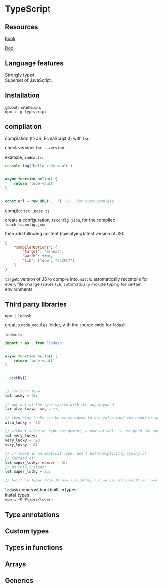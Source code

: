 # TypeScript

## Resources

[book](https://basarat.gitbook.io/typescript/)

[Doc](https://www.typescriptlang.org/)

## Language features
Strongly typed.<br>
Superset of JavaScript.

## Installation
global installation:<br>
`npm i -g typescript`

## compilation
compilation (to JS, EcmaScript 3) with `tsc`.

check version: `tsc --version`.

example, `index.ts`:

```TypeScript
console.log('hello code-vault')


async function hello() {
    return 'code-vault'
}


const url = new URL('...')  // . for auto-complete
```

compile: `tsc index.ts`

create a configuration, `tsconfig.json`, for the compiler:<br>
`touch tsconfig.json`

then add following content (specifying latest version of JS):<br>
```JSON
{
    "compilerOptions": {
        "target": "esnext",
        "watch": true,
        "lib": ["dom", "es2017"]
    }
}
```

`target`: version of JS to compile into.
`watch`: automatically recompile for every file change (save)
`lib`: automatically include typing for certain environments

## Third party libraries
`npm i lodash`

creates `node_modules` folder, with the source code for `lodash`.

`index.ts`:

```TypeScript
import * as _ from 'lodash';


async function hello() {
    return 'code-vault'
}


_.pickBy()


// implicit type
let lucky = 23;

// opt out of the type system with the any keyword
let also_lucky: any = 23;

// then also_lucky can be re-assigned to any value (and the compiler won't type-check it)
also_lucky = '23'

// without value or type assignment, a new variable is assigned the any type:
let very_lucky;
very_lucky = '23'
very_lucky = 23

// if there is an implicit type, don't botherexplicitly typing it.
// instead of:
let super_lucky: number = 23;
// do this instead:
let super_lucky = 23;

// built in types from JS are available, and we can also built our own types


```

`lodash` comes without built-in types.<br>
install types:<br>
`npm i -D @types/lodash`




## Type annotations

## Custom types

## Types in functions

## Arrays

## Generics
